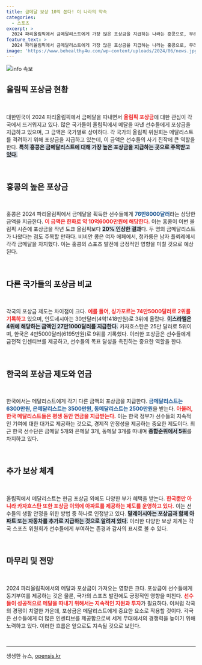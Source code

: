 ```yaml
---
title: 금메달 보상 10억 쏜다! 이 나라의 약속
categories:
  - 스포츠
excerpt: >
  2024 파리올림픽에서 금메달리스트에게 가장 많은 포상금을 지급하는 나라는 홍콩으로, 무려 76만8000달러를 지급합니다. 이에 비해 한국은 6300만원으로 9위에 불과하지만, 평생 연금과 다양한 추가 혜택이 준비되어 있습니다. 메달리스트들의 추가 보상 소식에 귀추가 주목됩니다!
feature_text: >
  2024 파리올림픽에서 금메달리스트에게 가장 많은 포상금을 지급하는 나라는 홍콩으로, 무려 76만8000달러를 지급합니다. 이에 비해 한국은 6300만원으로 9위에 불과하지만, 평생 연금과 다양한 추가 혜택이 준비되어 있습니다. 메달리스트들의 추가 보상 소식에 귀추가 주목됩니다!
image: 'https://www.behealthy4u.com/wp-content/uploads/2024/06/news.jpg'
---
```


<p><img src="https://www.behealthy4u.com/wp-content/uploads/2024/06/news.jpg" alt="info 속보" /></p>

<h2 data-ke-size="size26">올림픽 포상금 현황</h2>

<p data-ke-size="size16">&nbsp;</p>  

<p>대한민국이 2024 파리올림픽에서 금메달을 따내면서 <b><span style="color: #ee2323;">올림픽 포상금</span></b>에 대한 관심이 각국에서 뜨거워지고 있다. 많은 국가들이 올림픽에서 메달을 따낸 선수들에게 포상금을 지급하고 있으며, 그 금액은 국가별로 상이하다. 각 국가의 올림픽 위원회는 메달리스트를 격려하기 위해 포상금을 지급하고 있는데, 이 금액은 선수들의 사기 진작에 큰 역할을 한다. <b><span style="background-color: #21538527;">특히 홍콩은 금메달리스트에 대해 가장 높은 포상금을 지급하는 곳으로 주목받고 있다.</span></b>  </p>

<p data-ke-size="size16">&nbsp;</p>  

<h2 data-ke-size="size26">홍콩의 높은 포상금</h2>

<p data-ke-size="size16">&nbsp;</p>  

<p>홍콩은 2024 파리올림픽에서 금메달을 획득한 선수들에게 <b><span style="color: #1a5490;">76만8000달러</span></b>라는 상당한 금액을 지급한다. <b><span style="color: #ee2323;">이 금액은 한화로 약 10억6000만원에 해당한다.</span></b> 이는 홍콩이 이번 올림픽 시즌에 포상금을 작년 도쿄 올림픽보다 <b><span style="background-color: #21538527;">20% 인상한 결과</span></b>다. 두 명의 금메달리스트가 나왔다는 점도 주목할 만하다. 비비안 콩은 여자 에페에서, 청카룽은 남자 플뢰레에서 각각 금메달을 차지했다. 이는 홍콩의 스포츠 발전에 긍정적인 영향을 미칠 것으로 예상된다.  </p>

<p data-ke-size="size16">&nbsp;</p>  

<h2 data-ke-size="size26">다른 국가들의 포상금 비교</h2>

<p data-ke-size="size16">&nbsp;</p>  

<p>각국의 포상금 제도는 차이점이 크다. <b><span style="color: #ee2323;">예를 들어, 싱가포르는 74만5000달러로 2위를 기록하고</span></b> 있으며, 인도네시아는 30만달러(4억1418만원)로 3위에 올랐다. <b><span style="background-color: #21538527;">이스라엘은 4위에 해당하는 금액인 27만1000달러를 지급한다.</span></b> 카자흐스탄은 25만 달러로 5위이며, 한국은 4만5000달러(6195만원)로 9위를 기록했다. 이러한 포상금은 선수들에게 금전적 인센티브를 제공하고, 선수들의 목표 달성을 촉진하는 중요한 역할을 한다.  </p>

<p data-ke-size="size16">&nbsp;</p>  

<h2 data-ke-size="size26">한국의 포상금 제도와 연금</h2>

<p data-ke-size="size16">&nbsp;</p>  

<p>한국에서는 메달리스트에게 각기 다른 금액의 포상금을 지급한다. <b><span style="color: #1a5490;">금메달리스트는 6300만원, 은메달리스트는 3500만원, 동메달리스트는 2500만원</span></b>을 받는다. <b><span style="color: #ee2323;">아울러, 한국 메달리스트들은 평생 동안 연금을 지급받는다.</span></b> 이는 한국 정부가 선수들의 지속적인 기여에 대한 대가로 제공하는 것으로, 경제적 안정성을 제공하는 중요한 제도이다. 최근 한국 선수단은 금메달 5개와 은메달 3개, 동메달 3개를 따내며 <b><span style="background-color: #21538527;">종합순위에서 5위</span></b>를 차지하고 있다.  </p>

<p data-ke-size="size16">&nbsp;</p>  

<h2 data-ke-size="size26">추가 보상 체계</h2>

<p data-ke-size="size16">&nbsp;</p>  

<p>올림픽에서 메달리스트는 현금 포상금 외에도 다양한 부가 혜택을 받는다. <b><span style="color: #ee2323;">한국뿐만 아니라 카자흐스탄 또한 포상금 이외에 아파트를 제공하는 제도를 운영하고 있다.</span></b> 이는 선수들의 생활 안정을 위한 방법 중 하나로 인정받고 있다. <b><span style="background-color: #21538527;">말레이시아는 포상금과 함께 아파트 또는 자동차를 추가로 지급하는 것으로 알려져 있다.</span></b> 이러한 다양한 보상 체계는 각국 스포츠 위원회가 선수들에게 부여하는 존경과 감사의 표시로 볼 수 있다.  </p>

<p data-ke-size="size16">&nbsp;</p>  

<h2 data-ke-size="size26">마무리 및 전망</h2>

<p data-ke-size="size16">&nbsp;</p>  

<p>2024 파리올림픽에서의 메달과 포상금이 가져오는 영향은 크다. 포상금이 선수들에게 동기부여를 제공하는 것은 물론, 국가의 스포츠 발전에도 긍정적인 영향을 미친다. <b><span style="color: #ee2323;">선수들이 성공적으로 메달을 따내기 위해서는 지속적인 지원과 투자</span></b>가 필요하다. 이처럼 각국의 경쟁이 치열한 가운데, 포상금은 메달리스트에게 중요한 요소로 작용할 것이다. 각국은 선수들에게 더 많은 인센티브를 제공함으로써 세계 무대에서의 경쟁력을 높이기 위해 노력하고 있다. 이러한 흐름은 앞으로도 지속될 것으로 보인다.  </p>

<p data-ke-size="size16">&nbsp;</p>  

<hr>  
생생한 뉴스, <a href="https://opensis.kr" rel="dofollow">opensis.kr</a>


